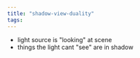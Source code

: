 ```yaml
---
title: "shadow-view-duality"
tags: 
---
```



- light source is "looking" at scene
- things the light cant "see" are in shadow
